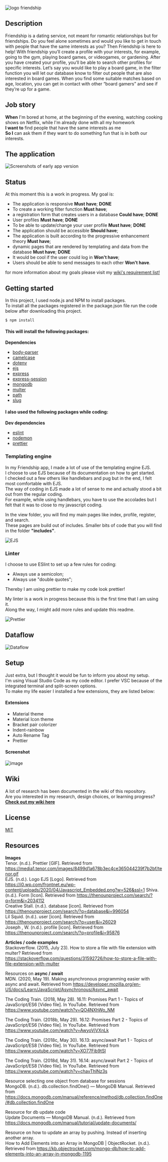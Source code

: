 ![logo friendship](https://raw.githubusercontent.com/NathanNeelis/Project-Tech/master/Styleguide/guide/Friendship_logo-full-RGB_2.jpg)

## Description

Friendship is a dating service, not meant for romantic relationships but for friendships. Do you feel alone sometimes and would you like to get in touch with people that have the same interests as you? Then Friendship is here to help! With friendship you’ll create a profile with your interests, for example, going to the gym, playing board games, or videogames, or gardening. After you have created your profile, you’ll be able to search other profiles for specific interests. Let’s say you would like to play a board game, in the filter function you will let our database know to filter out people that are also interested in board games. When you find some suitable matches based on age, location, you can get in contact with other “board gamers” and see if they’re up for a game.

## Job story

**When** I'm bored at home, at the beginning of the evening, watching cooking shows on Netflix, while I'm already done with all my homework  
**I want to** find people that have the same interests as me  
**So I** can ask them if they want to do something fun that is in both our interests.

## The application

![Screenshots of early app version](https://github.com/NathanNeelis/Project-Tech/blob/master/Styleguide/app/app.jpg)

## Status

At this moment this is a work in progress.
My goal is:

- The application is responsive **Must have**; **DONE**
- To create a working filter function **Must have**;
- a registration form that creates users in a database **Could have**; **DONE**
- User profiles **Must have**; **DONE**
- To be able to update/change your user profile **Must have**; **DONE**
- The application should be accessible **Should have**;
- The application is built according to the progressive enhancement theory **Must have**;
- dynamic pages that are rendered by templating and data from the database **Must have**; **DONE**
- It would be cool if the user could log in **Won't have**;
- Users should be able to send messages to each other **Won't have**.

for more information about my goals please visit my [wiki's requirement list!](https://github.com/NathanNeelis/Project-Tech/wiki/Requirement-list)

## Getting started

In this project, I used node.js and NPM to install packages.  
To install all the packages registered in the package.json file run the code below after downloading this project.

    $ npm install

#### This will install the following packages:

**Dependencies**

- [body-parser](https://www.npmjs.com/package/body-parser)
- [camelcase](https://www.npmjs.com/package/camelcase)
- [dotenv](https://www.npmjs.com/package/dotenv)
- [ejs](https://www.npmjs.com/package/ejs)
- [express](https://www.npmjs.com/package/express)
- [express-session](https://www.npmjs.com/package/express-session)
- [mongodb](https://www.npmjs.com/package/mongodb)
- [multer](https://www.npmjs.com/package/multer)
- [path](https://www.npmjs.com/package/path)
- [slug](https://www.npmjs.com/package/slug)

#### I also used the following packages while coding:

**Dev dependencies**

- [eslint](https://www.npmjs.com/package/eslint)
- [nodemon](https://www.npmjs.com/package/nodemon)
- [prettier](https://www.npmjs.com/package/prettier)

### Templating engine

In my Friendship app, I made a lot of use of the templating engine EJS.  
I choose to use EJS because of its documentation on how to get started.  
I checked out a few others like handlebars and pug but in the end, I felt most comfortable with EJS.  
The way of coding in EJS made a lot of sense to me and actually stood a bit out from the regular coding.  
For example, while using handlebars, you have to use the accolades but I felt that it was to close to my javascript coding.

In the view folder, you will find my main pages like index, profile, register, and search.  
These pages are build out of includes. Smaller bits of code that you will find in the folder **"includes"**.

![EJS](https://i0.wp.com/frontnet.eu/wp-content/uploads/2020/04/Javascript_Embedded.png?w=526&ssl=1)

### Linter

I choose to use ESlint to set up a few rules for coding:

- Always use a semicolon;
- Always use "double quotes";

Thereby I am using prettier to make my code look prettier!

My linter is a work in progress because this is the first time that I am using it.  
Along the way, I might add more rules and update this readme.

![Prettier](https://media1.tenor.com/images/8499d1a678b3ec4ce365044239f7b2bf/tenor.gif)

## Dataflow

![Dataflow](https://raw.githubusercontent.com/NathanNeelis/Project-Tech/master/Styleguide/dataflow/dataflow.jpg)

## Setup

Just extra, but I thought it would be fun to inform you about my setup.  
I'm using Visual Studio Code as my code editor. I prefer VSC because of the integrated terminal and split-screen options.  
To make my life easier I installed a few extensions, they are listed below:

#### Extensions

- Material theme
- Material Icon theme
- Bracket pair colorizer
- Indent-rainbow
- Auto Rename Tag
- Prettier

#### Screenshot

![image](https://raw.githubusercontent.com/NathanNeelis/Project-Tech/master/Styleguide/editor/editor_nathan.png)

## Wiki

A lot of research has been documented in the wiki of this repository.  
Are you interested in my research, design choices, or learning progress?  
[**Check out my wiki here**](https://github.com/NathanNeelis/Project-Tech/wiki)

## License

[MIT](https://github.com/NathanNeelis/Project-Tech/blob/master/LICENSE)

## Resources

**Images**  
Tenor. (n.d.). Prettier [GIF]. Retrieved from https://media1.tenor.com/images/8499d1a678b3ec4ce365044239f7b2bf/tenor.gif  
EJS. (n.d.). Logo EJS [Logo]. Retrieved from https://i0.wp.com/frontnet.eu/wp-content/uploads/2020/04/Javascript_Embedded.png?w=526&ssl=1
Shiva. (n.d.). Form [Icon]. Retrieved from https://thenounproject.com/search/?q=form&i=2034112  
Creative Stall. (n.d.). database [icon]. Retrieved from https://thenounproject.com/search/?q=database&i=996054  
Lil Squid. (n.d.). user [icon]. Retrieved from https://thenounproject.com/search/?q=user&i=26029  
Joseph , W. (n.d.). profile [icon]. Retrieved from https://thenounproject.com/search/?q=profile&i=95876

**Articles / code examples**  
Stackoverflow. (2015, July 23). How to store a file with file extension with multer? Retrieved from https://stackoverflow.com/questions/31592726/how-to-store-a-file-with-file-extension-with-multer

Resources on **async / await**  
MDN. (2020, May 19). Making asynchronous programming easier with async and await. Retrieved from https://developer.mozilla.org/en-US/docs/Learn/JavaScript/Asynchronous/Async_await

The Coding Train. (2018, May 28). 16.11: Promises Part 1 - Topics of JavaScript/ES6 [Video file]. In YouTube. Retrieved from https://www.youtube.com/watch?v=QO4NXhWo_NM

The Coding Train. (2018b, May 29). 16.12: Promises Part 2 - Topics of JavaScript/ES6 [Video file]. In YouTube. Retrieved from https://www.youtube.com/watch?v=AwyoVjVXnLk

The Coding Train. (2018c, May 30). 16.13: async/await Part 1 - Topics of JavaScript/ES8 [Video file]. In YouTube. Retrieved from https://www.youtube.com/watch?v=XO77Fib9tSI

The Coding Train. (2018d, May 31). 16.14: async/await Part 2 - Topics of JavaScript/ES8 [Video file]. In YouTube. Retrieved from https://www.youtube.com/watch?v=chavThlNz3s

Resource selecting one object from database for sessions  
MongoDB. (n.d.). db.collection.findOne() — MongoDB Manual. Retrieved from https://docs.mongodb.com/manual/reference/method/db.collection.findOne/#db.collection.findOne

Resource for db update code  
Update Documents — MongoDB Manual. (n.d.). Retrieved from https://docs.mongodb.com/manual/tutorial/update-documents/

Resource on how to update an array by pushing. Instead of inserting another array.  
How to Add Elements into an Array in MongoDB | ObjectRocket. (n.d.). Retrieved from https://kb.objectrocket.com/mongo-db/how-to-add-elements-into-an-array-in-mongodb-1195
